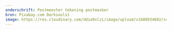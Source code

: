 ```yaml
---
onderschrift: Pestmeester tekening pestmasker
bron: Pixabay.com Darksouls1
image: https://res.cloudinary.com/ddio9vlzi/image/upload/v1680934602/sciencegeek/posts/pestmeester-masker-acteur.jpg
---
```

